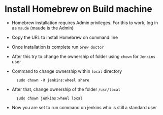 Install Homebrew on Build machine
=================================

- Homebrew installation requires Admin privileges. For this to work, log in as `maude` (maude is the Admin)
- Copy the URL to install Homebrew on command line
- Once installation is complete run `brew doctor`
- After this try to change the ownership of folder using `chown` for `Jenkins` user
- Command to change ownership within `local` directory
    
        sudo chown -R jenkins:wheel share
- After that, change ownership of the folder `/usr/local` 
    
        sudo chown jenkins:wheel local
- Now you are set to run command on jenkins who is still a standard user

